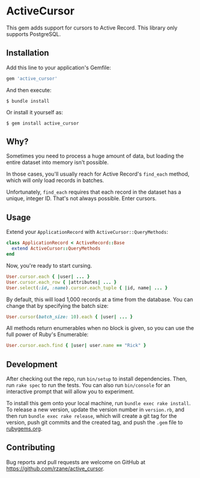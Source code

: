# ActiveCursor

This gem adds support for cursors to Active Record. This library only supports
PostgreSQL.

## Installation

Add this line to your application's Gemfile:

```ruby
gem 'active_cursor'
```

And then execute:

    $ bundle install

Or install it yourself as:

    $ gem install active_cursor

## Why?

Sometimes you need to process a huge amount of data, but loading the entire
dataset into memory isn't possible.

In those cases, you'll usually reach for Active Record's `find_each` method, which
will only load records in batches.

Unfortunately, `find_each` requires that each record in the dataset has a unique,
integer ID. That's not always possible. Enter cursors.

## Usage

Extend your `ApplicationRecord` with `ActiveCursor::QueryMethods`:

```ruby
class ApplicationRecord < ActiveRecord::Base
  extend ActiveCursor::QueryMethods
end
```

Now, you're ready to start cursing.

```ruby
User.cursor.each { |user| ... }
User.cursor.each_row { |attributes| ... }
User.select(:id, :name).cursor.each_tuple { |id, name| ... }
```

By default, this will load 1,000 records at a time from the database. You can
change that by specifying the batch size:

```ruby
User.cursor(batch_size: 10).each { |user| ... }
```

All methods return enumerables when no block is given, so you can use the full power of Ruby's Enumerable:

```ruby
User.cursor.each.find { |user| user.name == "Rick" }
```

## Development

After checking out the repo, run `bin/setup` to install dependencies. Then, run `rake spec` to run the tests. You can also run `bin/console` for an interactive prompt that will allow you to experiment.

To install this gem onto your local machine, run `bundle exec rake install`. To release a new version, update the version number in `version.rb`, and then run `bundle exec rake release`, which will create a git tag for the version, push git commits and the created tag, and push the `.gem` file to [rubygems.org](https://rubygems.org).

## Contributing

Bug reports and pull requests are welcome on GitHub at https://github.com/rzane/active_cursor.
